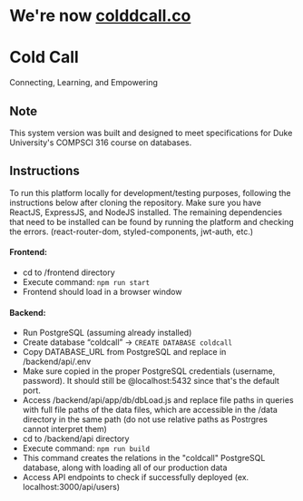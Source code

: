 # We're now [colddcall.co](https://coldcall.co)

# Cold Call
Connecting, Learning, and Empowering

## Note
This system version was built and designed to meet specifications for Duke University's COMPSCI 316 course on databases. 

## Instructions
To run this platform locally for development/testing purposes, following the instructions below after cloning the repository. Make sure you have ReactJS, ExpressJS, and NodeJS installed. The remaining dependencies that need to be installed can be found by running the platform and checking the errors. (react-router-dom, styled-components, jwt-auth, etc.)

#### Frontend:
- cd to /frontend directory
- Execute command: `npm run start`
- Frontend should load in a browser window

#### Backend:
- Run PostgreSQL (assuming already installed) 
- Create database “coldcall” → `CREATE DATABASE coldcall`
- Copy DATABASE_URL from PostgreSQL and replace in /backend/api/.env
- Make sure copied in the proper PostgreSQL credentials (username, password). It should still be @localhost:5432 since that's the default port. 
- Access /backend/api/app/db/dbLoad.js and replace file paths in queries with full file paths of the data files, which are accessible in the /data directory in the same path (do not use relative paths as Postrgres cannot interpret them)
- cd to /backend/api directory
- Execute command: `npm run build`
- This command creates the relations in the "coldcall" PostgreSQL database, along with loading all of our production data
- Access API endpoints to check if successfully deployed (ex. localhost:3000/api/users)
